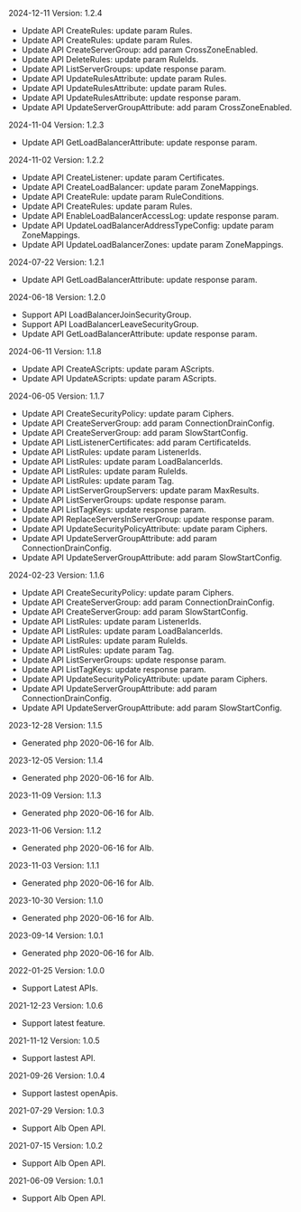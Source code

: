 2024-12-11 Version: 1.2.4
- Update API CreateRules: update param Rules.
- Update API CreateRules: update param Rules.
- Update API CreateServerGroup: add param CrossZoneEnabled.
- Update API DeleteRules: update param RuleIds.
- Update API ListServerGroups: update response param.
- Update API UpdateRulesAttribute: update param Rules.
- Update API UpdateRulesAttribute: update param Rules.
- Update API UpdateRulesAttribute: update response param.
- Update API UpdateServerGroupAttribute: add param CrossZoneEnabled.


2024-11-04 Version: 1.2.3
- Update API GetLoadBalancerAttribute: update response param.


2024-11-02 Version: 1.2.2
- Update API CreateListener: update param Certificates.
- Update API CreateLoadBalancer: update param ZoneMappings.
- Update API CreateRule: update param RuleConditions.
- Update API CreateRules: update param Rules.
- Update API EnableLoadBalancerAccessLog: update response param.
- Update API UpdateLoadBalancerAddressTypeConfig: update param ZoneMappings.
- Update API UpdateLoadBalancerZones: update param ZoneMappings.


2024-07-22 Version: 1.2.1
- Update API GetLoadBalancerAttribute: update response param.


2024-06-18 Version: 1.2.0
- Support API LoadBalancerJoinSecurityGroup.
- Support API LoadBalancerLeaveSecurityGroup.
- Update API GetLoadBalancerAttribute: update response param.


2024-06-11 Version: 1.1.8
- Update API CreateAScripts: update param AScripts.
- Update API UpdateAScripts: update param AScripts.


2024-06-05 Version: 1.1.7
- Update API CreateSecurityPolicy: update param Ciphers.
- Update API CreateServerGroup: add param ConnectionDrainConfig.
- Update API CreateServerGroup: add param SlowStartConfig.
- Update API ListListenerCertificates: add param CertificateIds.
- Update API ListRules: update param ListenerIds.
- Update API ListRules: update param LoadBalancerIds.
- Update API ListRules: update param RuleIds.
- Update API ListRules: update param Tag.
- Update API ListServerGroupServers: update param MaxResults.
- Update API ListServerGroups: update response param.
- Update API ListTagKeys: update response param.
- Update API ReplaceServersInServerGroup: update response param.
- Update API UpdateSecurityPolicyAttribute: update param Ciphers.
- Update API UpdateServerGroupAttribute: add param ConnectionDrainConfig.
- Update API UpdateServerGroupAttribute: add param SlowStartConfig.


2024-02-23 Version: 1.1.6
- Update API CreateSecurityPolicy: update param Ciphers.
- Update API CreateServerGroup: add param ConnectionDrainConfig.
- Update API CreateServerGroup: add param SlowStartConfig.
- Update API ListRules: update param ListenerIds.
- Update API ListRules: update param LoadBalancerIds.
- Update API ListRules: update param RuleIds.
- Update API ListRules: update param Tag.
- Update API ListServerGroups: update response param.
- Update API ListTagKeys: update response param.
- Update API UpdateSecurityPolicyAttribute: update param Ciphers.
- Update API UpdateServerGroupAttribute: add param ConnectionDrainConfig.
- Update API UpdateServerGroupAttribute: add param SlowStartConfig.


2023-12-28 Version: 1.1.5
- Generated php 2020-06-16 for Alb.

2023-12-05 Version: 1.1.4
- Generated php 2020-06-16 for Alb.

2023-11-09 Version: 1.1.3
- Generated php 2020-06-16 for Alb.

2023-11-06 Version: 1.1.2
- Generated php 2020-06-16 for Alb.

2023-11-03 Version: 1.1.1
- Generated php 2020-06-16 for Alb.

2023-10-30 Version: 1.1.0
- Generated php 2020-06-16 for Alb.

2023-09-14 Version: 1.0.1
- Generated php 2020-06-16 for Alb.

2022-01-25 Version: 1.0.0
- Support Latest APIs.

2021-12-23 Version: 1.0.6
- Support latest feature.

2021-11-12 Version: 1.0.5
- Support lastest API.

2021-09-26 Version: 1.0.4
- Support lastest openApis.

2021-07-29 Version: 1.0.3
- Support Alb Open API.

2021-07-15 Version: 1.0.2
- Support Alb Open API.

2021-06-09 Version: 1.0.1
- Support Alb Open API.

